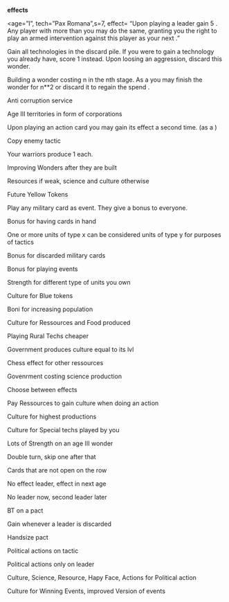 **effects**

<age=”I”, tech=”Pax Romana”,s=7, effect= “Upon playing a leader gain 5 <c>. Any player with more <c> than you may do the same, granting you the right to play an armed intervention against this player as your next <pa>.”

Gain all technologies in the discard pile. If you were to gain a technology you already have, score 1 <c> instead. Upon loosing an aggression, discard this wonder.

Building a wonder costing n <r> in the nth stage. As a <pa> you may finish the wonder for n**2 <c> or discard it to regain the spend <r>.

Anti corruption service

Age III territories in form of corporations

Upon playing an action card you may gain its effect a second time. (as a <ca>)

Copy enemy tactic

Your warriors produce 1 <c> each.

Improving Wonders after they are built

Resources if weak, science and culture otherwise

Future Yellow Tokens

Play any military card as event. They give a bonus to everyone.

Bonus for having cards in hand

One or more units of type x can be considered units of type y for purposes of tactics

Bonus for discarded military cards

Bonus for playing events

Strength for different type of units you own

Culture for Blue tokens

Boni for increasing population

Culture for Ressources and Food produced

Playing Rural Techs cheaper

Government produces culture equal to its lvl

Chess effect for other ressources

Govenrment costing science production

Choose between effects

Pay Ressources to gain culture when doing an action

Culture for highest productions

Culture for Special techs played by you

Lots of Strength on an age III wonder

Double turn, skip one after that

Cards that are not open on the row

No effect leader, effect in next age

No leader now, second leader later

BT on a pact

Gain <Science> whenever a leader is discarded

Handsize pact

Political actions on tactic

Political actions only on leader

Culture, Science, Resource, Hapy Face, Actions for Political action

Culture for Winning Events, improved Version of events


